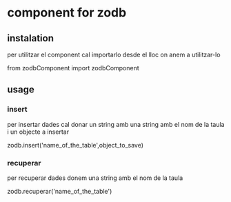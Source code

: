 # component for zodb
## instalation 
<p>per utilitzar el component cal importarlo desde el lloc on anem a utilitzar-lo </p>
<p>from zodbComponent import zodbComponent</p>
 <h2>usage</h2> 
<h3>insert </h3>
<p>per insertar dades cal donar un string amb  una string amb el nom de la taula i un objecte a insertar 
</p>
<p>zodb.insert('name_of_the_table',object_to_save) 
</p>
<h3>recuperar</h3>
<p>per recuperar dades donem una string amb el nom de la taula
</p>
<p>zodb.recuperar('name_of_the_table') </p>


